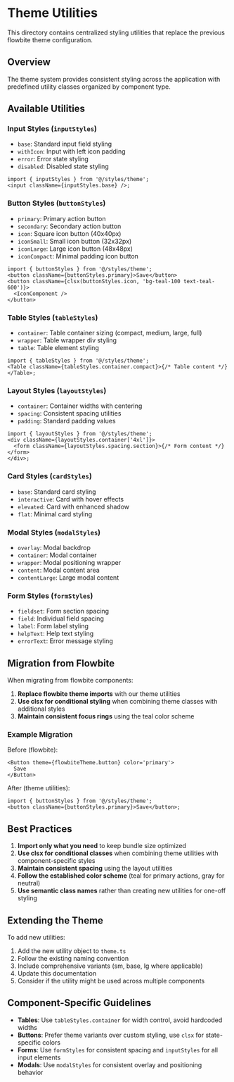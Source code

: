 # Theme Utilities

This directory contains centralized styling utilities that replace the previous flowbite theme configuration.

## Overview

The theme system provides consistent styling across the application with predefined utility classes organized by component type.

## Available Utilities

### Input Styles (`inputStyles`)

- `base`: Standard input field styling
- `withIcon`: Input with left icon padding
- `error`: Error state styling
- `disabled`: Disabled state styling

```tsx
import { inputStyles } from '@/styles/theme';
<input className={inputStyles.base} />;
```

### Button Styles (`buttonStyles`)

- `primary`: Primary action button
- `secondary`: Secondary action button
- `icon`: Square icon button (40x40px)
- `iconSmall`: Small icon button (32x32px)
- `iconLarge`: Large icon button (48x48px)
- `iconCompact`: Minimal padding icon button

```tsx
import { buttonStyles } from '@/styles/theme';
<button className={buttonStyles.primary}>Save</button>
<button className={clsx(buttonStyles.icon, 'bg-teal-100 text-teal-600')}>
  <IconComponent />
</button>
```

### Table Styles (`tableStyles`)

- `container`: Table container sizing (compact, medium, large, full)
- `wrapper`: Table wrapper div styling
- `table`: Table element styling

```tsx
import { tableStyles } from '@/styles/theme';
<Table className={tableStyles.container.compact}>{/* Table content */}</Table>;
```

### Layout Styles (`layoutStyles`)

- `container`: Container widths with centering
- `spacing`: Consistent spacing utilities
- `padding`: Standard padding values

```tsx
import { layoutStyles } from '@/styles/theme';
<div className={layoutStyles.container['4xl']}>
  <form className={layoutStyles.spacing.section}>{/* Form content */}</form>
</div>;
```

### Card Styles (`cardStyles`)

- `base`: Standard card styling
- `interactive`: Card with hover effects
- `elevated`: Card with enhanced shadow
- `flat`: Minimal card styling

### Modal Styles (`modalStyles`)

- `overlay`: Modal backdrop
- `container`: Modal container
- `wrapper`: Modal positioning wrapper
- `content`: Modal content area
- `contentLarge`: Large modal content

### Form Styles (`formStyles`)

- `fieldset`: Form section spacing
- `field`: Individual field spacing
- `label`: Form label styling
- `helpText`: Help text styling
- `errorText`: Error message styling

## Migration from Flowbite

When migrating from flowbite components:

1. **Replace flowbite theme imports** with our theme utilities
2. **Use clsx for conditional styling** when combining theme classes with additional styles
3. **Maintain consistent focus rings** using the teal color scheme

### Example Migration

Before (flowbite):

```tsx
<Button theme={flowbiteTheme.button} color='primary'>
  Save
</Button>
```

After (theme utilities):

```tsx
import { buttonStyles } from '@/styles/theme';
<button className={buttonStyles.primary}>Save</button>;
```

## Best Practices

1. **Import only what you need** to keep bundle size optimized
2. **Use clsx for conditional classes** when combining theme utilities with component-specific styles
3. **Maintain consistent spacing** using the layout utilities
4. **Follow the established color scheme** (teal for primary actions, gray for neutral)
5. **Use semantic class names** rather than creating new utilities for one-off styling

## Extending the Theme

To add new utilities:

1. Add the new utility object to `theme.ts`
2. Follow the existing naming convention
3. Include comprehensive variants (sm, base, lg where applicable)
4. Update this documentation
5. Consider if the utility might be used across multiple components

## Component-Specific Guidelines

- **Tables**: Use `tableStyles.container` for width control, avoid hardcoded widths
- **Buttons**: Prefer theme variants over custom styling, use `clsx` for state-specific colors
- **Forms**: Use `formStyles` for consistent spacing and `inputStyles` for all input elements
- **Modals**: Use `modalStyles` for consistent overlay and positioning behavior
